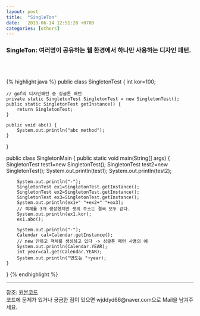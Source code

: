 ```yaml
---
layout: post
title:  "SingleTon"
date:   2019-06-14 12:51:20 +0700
categories: [others]
---
```


### SingleTon: 여러명이 공유하는 웹 환경에서 하나만 사용하는 디자인 패턴.
<br><br>

{% highlight java %}
public class SingletonTest {
	int kor=100;
	
	// gof의 디자인패턴 중 싱글톤 패턴
	private static SingletonTest SingletonTest = new SingletonTest();
	public static SingletonTest getInstance() {
		return SingletonTest;
	}
	
	public void abc() {
		System.out.println("abc method");
	}
}

public class SingletonMain {
	public static void main(String[] args) {
		SingletonTest test1=new SingletonTest();
		SingletonTest test2=new SingletonTest();
		System.out.println(test1);
		System.out.println(test2);

		System.out.println("-");
		SingletonTest ex1=SingletonTest.getInstance();
		SingletonTest ex2=SingletonTest.getInstance();
		SingletonTest ex3=SingletonTest.getInstance();
		System.out.println(ex1+" "+ex2+" "+ex3);
		// 객체를 3개 생성했지만 셋의 주소는 결국 모두 같다. 
		System.out.println(ex1.kor);
		ex1.abc();
		
		System.out.println("-");
		Calendar cal=Calendar.getInstance();
		// new 안하고 객체를 생성하고 있다 -> 싱글톤 패턴 사용의 예
		System.out.println(Calendar.YEAR);
		int year=cal.get(Calendar.YEAR);
		System.out.println("연도는 "+year);
	}
}
{% endhighlight %}
<br>

<hr>
참조: <a href="https://github.com/wjddyd66/JAVA/tree/master/Interface">원본코드</a><br>
코드에 문제가 있거나 궁금한 점이 있으면 wjddyd66@naver.com으로  Mail을 남겨주세요.

